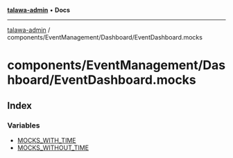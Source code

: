 [**talawa-admin**](../../../../README.md) • **Docs**

***

[talawa-admin](../../../../modules.md) / components/EventManagement/Dashboard/EventDashboard.mocks

# components/EventManagement/Dashboard/EventDashboard.mocks

## Index

### Variables

- [MOCKS\_WITH\_TIME](variables/MOCKS_WITH_TIME.md)
- [MOCKS\_WITHOUT\_TIME](variables/MOCKS_WITHOUT_TIME.md)

